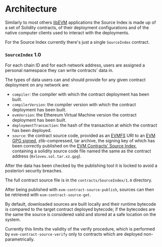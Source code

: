 # Architecture

Similarly to most others
[libEVM](
  https://github.com/themartiancompany/libevm)
applications the Source Index is made up
of a set of Solidity contracts,
of their deployment configurations and of the
native computer clients used to interact
with the deployments.

For the Source Index currently there's just
a single `SourceIndex` contract.

### `SourceIndex` 1.0

For each chain ID and for each network
address, users are assigned a personal
namespace they can write contracts' data
in.

The types of data users can and should
provide for any given contract deployment
on any network are:

- `compiler`:
    the compiler with which the contract
    deployment has been built.
- `compilerVersion`:
    the compiler version with which
    the contract deployment has been built.
- `evmVersion`:
    the Ethereum Virtual Machine version the
    contract deployment has been built.
- `deploymentTransaction`:
    the hash of the transaction at which
    the contract has been deployed.
- `source`:
    the contract source code, provided
    as an
    [EVMFS](
      https://github.com/themartiancompany/evmfs)
    URI to an
    [EVM GPG signed](
      https://github.com/themartiancompany/evm-gnupg),
    zlib-compressed, tar archive,
    the signing key of which has been correctly published on the
    [EVM Contracts' Source Index](
      https://github.com/themartiancompany/evm-contracts-source-index),
    containing a solidity source code file named the same
    as the contract address  (`0xloveu.sol.tar.xz.gpg`).

After the data has been checked by the
publishing tool it is locked to avoid
a posteriori security breaches.

The full contract source file is in
the `contracts/SourceIndex/1.0` directory.

After being published with
`evm-contract-source-publish`, sources
can then be retrieved with
`evm-contract-source-get`.

By default, downloaded sources are built
locally and their runtime bytecode is compared
to the target contract deployed bytecode;
if the bytecodes are the same the source is
considered valid and stored at a safe
location on the system.

Currently this limits the validity of the
verify procedure, which is performed
by `evm-contract-source-verify` only to
contracts which are deployed non-parametrically.
